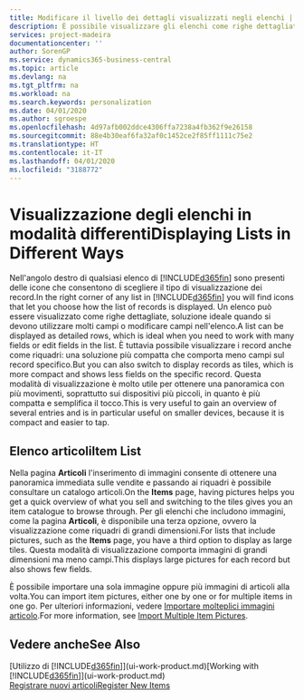 ```yaml
---
title: Modificare il livello dei dettagli visualizzati negli elenchi | Documenti Microsoft
description: È possibile visualizzare gli elenchi come righe dettagliate che forniscono la maggior parte delle informazioni oppure come riquadri facili da analizzare visivamente e che possono includere miniature.
services: project-madeira
documentationcenter: ''
author: SorenGP
ms.service: dynamics365-business-central
ms.topic: article
ms.devlang: na
ms.tgt_pltfrm: na
ms.workload: na
ms.search.keywords: personalization
ms.date: 04/01/2020
ms.author: sgroespe
ms.openlocfilehash: 4d97afb002ddce4306ffa7238a4fb362f9e26158
ms.sourcegitcommit: 88e4b30eaf6fa32af0c1452ce2f85ff1111c75e2
ms.translationtype: HT
ms.contentlocale: it-IT
ms.lasthandoff: 04/01/2020
ms.locfileid: "3188772"
---
```

# <a name="displaying-lists-in-different-ways"></a><span data-ttu-id="8c497-103">Visualizzazione degli elenchi in modalità differenti</span><span class="sxs-lookup"><span data-stu-id="8c497-103">Displaying Lists in Different Ways</span></span>
<span data-ttu-id="8c497-104">Nell'angolo destro di qualsiasi elenco di [!INCLUDE[d365fin](includes/d365fin_md.md)] sono presenti delle icone che consentono di scegliere il tipo di visualizzazione dei record.</span><span class="sxs-lookup"><span data-stu-id="8c497-104">In the right corner of any list in [!INCLUDE[d365fin](includes/d365fin_md.md)] you will find icons that let you choose how the list of records is displayed.</span></span> <span data-ttu-id="8c497-105">Un elenco può essere visualizzato come righe dettagliate, soluzione ideale quando si devono utilizzare molti campi o modificare campi nell'elenco.</span><span class="sxs-lookup"><span data-stu-id="8c497-105">A list can be displayed as detailed rows, which is ideal when you need to work with many fields or edit fields in the list.</span></span> <span data-ttu-id="8c497-106">È tuttavia possibile visualizzare i record anche come riquadri: una soluzione più compatta che comporta meno campi sul record specifico.</span><span class="sxs-lookup"><span data-stu-id="8c497-106">But you can also switch to display records as tiles, which is more compact and shows less fields on the specific record.</span></span> <span data-ttu-id="8c497-107">Questa modalità di visualizzazione è molto utile per ottenere una panoramica con più movimenti, soprattutto sui dispositivi più piccoli, in quanto è più compatta e semplifica il tocco.</span><span class="sxs-lookup"><span data-stu-id="8c497-107">This is very useful to gain an overview of several entries and is in particular useful on smaller devices, because it is compact and easier to tap.</span></span>

## <a name="item-list"></a><span data-ttu-id="8c497-108">Elenco articoli</span><span class="sxs-lookup"><span data-stu-id="8c497-108">Item List</span></span>
<span data-ttu-id="8c497-109">Nella pagina **Articoli** l'inserimento di immagini consente di ottenere una panoramica immediata sulle vendite e passando ai riquadri è possibile consultare un catalogo articoli.</span><span class="sxs-lookup"><span data-stu-id="8c497-109">On the **Items** page, having pictures helps you get a quick overview of what you sell and switching to the tiles gives you an item catalogue to browse through.</span></span> <span data-ttu-id="8c497-110">Per gli elenchi che includono immagini, come la pagina **Articoli**, è disponibile una terza opzione, ovvero la visualizzazione come riquadri di grandi dimensioni.</span><span class="sxs-lookup"><span data-stu-id="8c497-110">For lists that include pictures, such as the **Items** page, you have a third option to display as large tiles.</span></span> <span data-ttu-id="8c497-111">Questa modalità di visualizzazione comporta immagini di grandi dimensioni ma meno campi.</span><span class="sxs-lookup"><span data-stu-id="8c497-111">This displays large pictures for each record but also shows few fields.</span></span>

<span data-ttu-id="8c497-112">È possibile importare una sola immagine oppure più immagini di articoli alla volta.</span><span class="sxs-lookup"><span data-stu-id="8c497-112">You can import item pictures, either one by one or for multiple items in one go.</span></span> <span data-ttu-id="8c497-113">Per ulteriori informazioni, vedere [Importare molteplici immagini articolo](inventory-how-import-item-pictures.md).</span><span class="sxs-lookup"><span data-stu-id="8c497-113">For more information, see [Import Multiple Item Pictures](inventory-how-import-item-pictures.md).</span></span>  

## <a name="see-also"></a><span data-ttu-id="8c497-114">Vedere anche</span><span class="sxs-lookup"><span data-stu-id="8c497-114">See Also</span></span>
<span data-ttu-id="8c497-115">[Utilizzo di [!INCLUDE[d365fin](includes/d365fin_md.md)]](ui-work-product.md)</span><span class="sxs-lookup"><span data-stu-id="8c497-115">[Working with [!INCLUDE[d365fin](includes/d365fin_md.md)]](ui-work-product.md)</span></span>  
[<span data-ttu-id="8c497-116">Registrare nuovi articoli</span><span class="sxs-lookup"><span data-stu-id="8c497-116">Register New Items</span></span>](inventory-how-register-new-items.md)  
